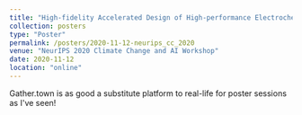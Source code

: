 ```yaml
---
title: "High-fidelity Accelerated Design of High-performance Electrochemical Systems"
collection: posters
type: "Poster"
permalink: /posters/2020-11-12-neurips_cc_2020
venue: "NeurIPS 2020 Climate Change and AI Workshop"
date: 2020-11-12
location: "online"
---
```


Gather.town is as good a substitute platform to real-life for poster sessions as I&apos;ve seen!
